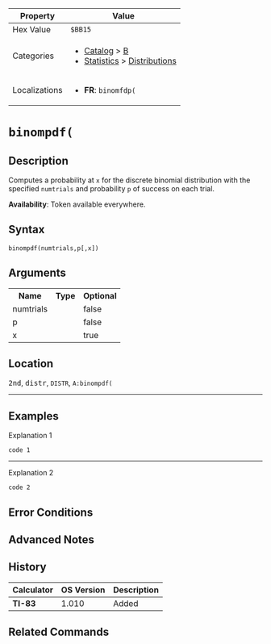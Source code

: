 | Property      | Value |
|---------------|-------|
| Hex Value     | `$BB15`|
| Categories    | <ul><li>[Catalog](../categories/Catalog.md) > [B](../categories/Catalog.md#B)</li><li>[Statistics](../categories/Statistics.md) > [Distributions](../categories/Statistics.md#Distributions)</li></ul> |
| Localizations | <ul><li><b>FR</b>: `binomfdp(`</li></ul> |

# `binompdf(`

## Description
Computes a probability at `x` for the discrete binomial distribution with the specified `numtrials` and probability `p` of success on each trial.


<b>Availability</b>: Token available everywhere.

## Syntax
`binompdf(numtrials,p[,x])`

## Arguments
<table>
<tr><th>Name</th><th>Type</th><th>Optional</th></tr>

<tr><td>numtrials</td><td></td><td>false</td></tr>

<tr><td>p</td><td></td><td>false</td></tr>

<tr><td>x</td><td></td><td>true</td></tr>

</table>

## Location
<kbd>2nd</kbd>, <kbd>distr</kbd>, `DISTR`, `A:binompdf(`
<hr>

## Examples

Explanation 1
```ti-basic
code 1
```
---
Explanation 2
```ti-basic
code 2
```

## Error Conditions


## Advanced Notes


## History
| Calculator | OS Version | Description |
|------------|------------|-------------|
| <b>TI-83</b> | 1.010 | Added

## Related Commands

    